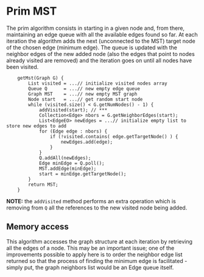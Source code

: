 # Prim MST #
The prim algorithm consists in starting in a given node and, from there, maintaining an edge queue with all the available edges found so far. At each iteration the algorithm adds the next (unconnected to the MST) target node of the chosen edge (minimum edge). The queue is updated with the neighbor edges of the new added node (also the edges that point to nodes already visited are removed) and the iteration goes on until all nodes have been visited.

```
    getMst(Graph G) {
        List visited = ...// initialize visited nodes array
        Queue Q      = ...// new empty edge queue
        Graph MST    = ...// new empty MST graph
        Node start   = ...// get random start node
        while (visited.size() < G.getNumNodes() - 1) {
            addVisited(start); // ***
            Collection<Edge> nbors = G.getNeighborEdges(start);
            List<EdgeEO> newEdges = ...// initialize empty list to store new edges to add
            for (Edge edge : nbors) {
                if (!visited.contains( edge.getTargetNode() ) {
                    newEdges.add(edge);
                }
            }
            Q.addAll(newEdges);
            Edge minEdge = Q.poll();
            MST.addEdge(minEdge);
            start = minEdge.getTargetNode();
        }
        return MST;
    }
```
**NOTE:** the `addVisited` method performs an extra operation which is removing from `Q` all the references to the new visited node being added.

## Memory access ##
This algorithm accesses the graph structure at each iteration by retrieving all the edges of a node. This may be an important issue; one of the improvements possible to apply here is to order the neighbor edge list returned so that the process of finding the minimum edge is facilitated - simply put, the graph neighbors list would be an Edge queue itself.